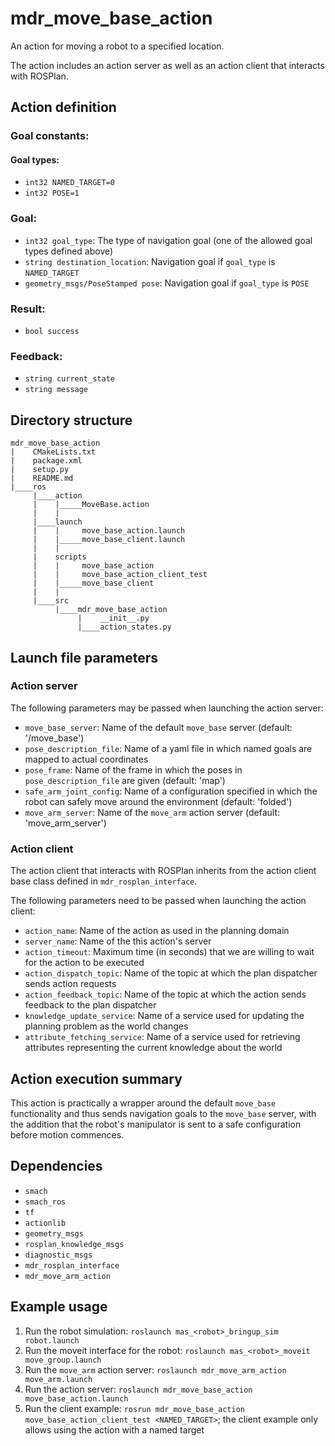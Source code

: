 # mdr_move_base_action

An action for moving a robot to a specified location.

The action includes an action server as well as an action client that interacts with ROSPlan.

## Action definition

### Goal constants:

#### Goal types:

* ``int32 NAMED_TARGET=0``
* ``int32 POSE=1``

### Goal:

* ``int32 goal_type``: The type of navigation goal (one of the allowed goal types defined above)
* ``string destination_location``: Navigation goal if ``goal_type`` is ``NAMED_TARGET``
* ``geometry_msgs/PoseStamped pose``: Navigation goal if ``goal_type`` is ``POSE``

### Result:

* ``bool success``

### Feedback:

* ``string current_state``
* ``string message``

## Directory structure

```
mdr_move_base_action
|    CMakeLists.txt
|    package.xml
|    setup.py
|    README.md
|____ros
     |____action
     |    |_____MoveBase.action
     |    |
     |____launch
     |    |     move_base_action.launch
     |    |_____move_base_client.launch
     |    |
     |    scripts
     |    |     move_base_action
     |    |     move_base_action_client_test
     |    |_____move_base_client
     |    |
     |____src
          |____mdr_move_base_action
               |    __init__.py
               |____action_states.py
```

## Launch file parameters

### Action server

The following parameters may be passed when launching the action server:
* ``move_base_server``: Name of the default `move_base` server (default: '/move_base')
* ``pose_description_file``: Name of a yaml file in which named goals are mapped to actual coordinates
* ``pose_frame``: Name of the frame in which the poses in `pose_description_file` are given (default: 'map')
* ``safe_arm_joint_config``: Name of a configuration specified in which the robot can safely move around the environment (default: 'folded')
* ``move_arm_server``: Name of the `move_arm` action server (default: 'move_arm_server')

### Action client

The action client that interacts with ROSPlan inherits from the action client base class defined in ``mdr_rosplan_interface``.

The following parameters need to be passed when launching the action client:
* ``action_name``: Name of the action as used in the planning domain
* ``server_name``: Name of the this action's server
* ``action_timeout``: Maximum time (in seconds) that we are willing to wait for the action to be executed
* ``action_dispatch_topic``: Name of the topic at which the plan dispatcher sends action requests
* ``action_feedback_topic``: Name of the topic at which the action sends feedback to the plan dispatcher
* ``knowledge_update_service``: Name of a service used for updating the planning problem as the world changes
* ``attribute_fetching_service``: Name of a service used for retrieving attributes representing the current knowledge about the world

## Action execution summary

This action is practically a wrapper around the default `move_base` functionality and thus sends navigation goals to the `move_base` server, with the addition that the robot's manipulator is sent to a safe configuration before motion commences.

## Dependencies

* ``smach``
* ``smach_ros``
* ``tf``
* ``actionlib``
* ``geometry_msgs``
* ``rosplan_knowledge_msgs``
* ``diagnostic_msgs``
* ``mdr_rosplan_interface``
* ``mdr_move_arm_action``

## Example usage

1. Run the robot simulation: ``roslaunch mas_<robot>_bringup_sim robot.launch``
2. Run the moveit interface for the robot: ``roslaunch mas_<robot>_moveit move_group.launch``
3. Run the ``move_arm`` action server: ``roslaunch mdr_move_arm_action move_arm.launch``
4. Run the action server: ``roslaunch mdr_move_base_action move_base_action.launch``
5. Run the client example: ``rosrun mdr_move_base_action move_base_action_client_test <NAMED_TARGET>``; the client example only allows using the action with a named target
